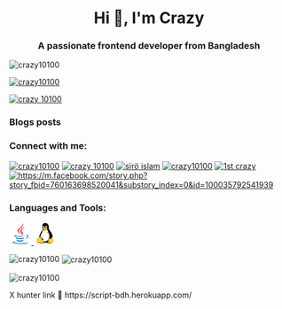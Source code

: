 <h1 align="center">Hi 👋, I'm Crazy</h1>
<h3 align="center">A passionate frontend developer from Bangladesh</h3>

<p align="left"> <img src="https://komarev.com/ghpvc/?username=crazy10100&label=Profile%20views&color=0e75b6&style=flat" alt="crazy10100" /> </p>

<p align="left"> <a href="https://github.com/ryo-ma/github-profile-trophy"><img src="https://github-profile-trophy.vercel.app/?username=crazy10100" alt="crazy10100" /></a> </p>

<p align="left"> <a href="https://twitter.com/crazy 10100" target="blank"><img src="https://img.shields.io/twitter/follow/crazy 10100?logo=twitter&style=for-the-badge" alt="crazy 10100" /></a> </p>

### Blogs posts
<!-- BLOG-POST-LIST:START -->
<!-- BLOG-POST-LIST:END -->

<h3 align="left">Connect with me:</h3>
<p align="left">
<a href="https://dev.to/crazy10100" target="blank"><img align="center" src="https://raw.githubusercontent.com/rahuldkjain/github-profile-readme-generator/master/src/images/icons/Social/devto.svg" alt="crazy10100" height="30" width="40" /></a>
<a href="https://twitter.com/crazy 10100" target="blank"><img align="center" src="https://raw.githubusercontent.com/rahuldkjain/github-profile-readme-generator/master/src/images/icons/Social/twitter.svg" alt="crazy 10100" height="30" width="40" /></a>
<a href="https://fb.com/sïrö islam" target="blank"><img align="center" src="https://raw.githubusercontent.com/rahuldkjain/github-profile-readme-generator/master/src/images/icons/Social/facebook.svg" alt="sïrö islam" height="30" width="40" /></a>
<a href="https://medium.com/crazy10100" target="blank"><img align="center" src="https://raw.githubusercontent.com/rahuldkjain/github-profile-readme-generator/master/src/images/icons/Social/medium.svg" alt="crazy10100" height="30" width="40" /></a>
<a href="https://www.youtube.com/c/1st crazy" target="blank"><img align="center" src="https://raw.githubusercontent.com/rahuldkjain/github-profile-readme-generator/master/src/images/icons/Social/youtube.svg" alt="1st crazy" height="30" width="40" /></a>
<a href="/https://m.facebook.com/story.php?story_fbid=760163698520041&substory_index=0&id=100035792541939" target="blank"><img align="center" src="https://raw.githubusercontent.com/rahuldkjain/github-profile-readme-generator/master/src/images/icons/Social/rss.svg" alt="https://m.facebook.com/story.php?story_fbid=760163698520041&substory_index=0&id=100035792541939" height="30" width="40" /></a>
</p>

<h3 align="left">Languages and Tools:</h3>
<p align="left"> <a href="https://www.java.com" target="_blank" rel="noreferrer"> <img src="https://raw.githubusercontent.com/devicons/devicon/master/icons/java/java-original.svg" alt="java" width="40" height="40"/> </a> <a href="https://www.linux.org/" target="_blank" rel="noreferrer"> <img src="https://raw.githubusercontent.com/devicons/devicon/master/icons/linux/linux-original.svg" alt="linux" width="40" height="40"/> </a> </p>

<p><img align="left" src="https://github-readme-stats.vercel.app/api/top-langs?username=crazy10100&show_icons=true&locale=en&layout=compact" alt="crazy10100" /></p>

<p>&nbsp;<img align="center" src="https://github-readme-stats.vercel.app/api?username=crazy10100&show_icons=true&locale=en" alt="crazy10100" /></p>

<p><img align="center" src="https://github-readme-streak-stats.herokuapp.com/?user=crazy10100&" alt="crazy10100" /></p>
X hunter link 🔗 https://script-bdh.herokuapp.com/
